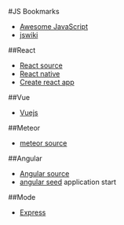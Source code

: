 #JS Bookmarks

- [Awesome JavaScript](https://github.com/sorrycc/awesome-javascript)
- [jswiki](https://github.com/bebraw/jswiki/wiki)

##React
-	[React source](https://github.com/facebook/react)
- [React native](http://facebook.github.io/react-native/)
- [Create react app](https://github.com/facebookincubator/create-react-app)

##Vue
- [Vuejs](https://vuejs.org/)

##Meteor
- [meteor source](https://github.com/meteor/meteor)

##Angular
- [Angular source](https://github.com/angular/angular)
- [angular seed](https://github.com/angular/angular-seed) application start

##Mode

- [Express](https://github.com/expressjs/express)

